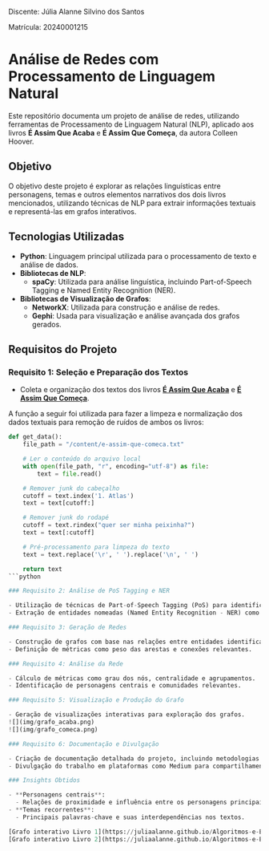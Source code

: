 Discente: Júlia Alanne Silvino dos Santos

Matrícula: 20240001215
# Análise de Redes com Processamento de Linguagem Natural

Este repositório documenta um projeto de análise de redes, utilizando ferramentas de Processamento de Linguagem Natural (NLP), aplicado aos livros **É Assim Que Acaba** e **É Assim Que Começa**, da autora Colleen Hoover.

## Objetivo

O objetivo deste projeto é explorar as relações linguísticas entre personagens, temas e outros elementos narrativos dos dois livros mencionados, utilizando técnicas de NLP para extrair informações textuais e representá-las em grafos interativos.

## Tecnologias Utilizadas

- **Python**: Linguagem principal utilizada para o processamento de texto e análise de dados.
- **Bibliotecas de NLP**:
  - **spaCy**: Utilizada para análise linguística, incluindo Part-of-Speech Tagging e Named Entity Recognition (NER).
- **Bibliotecas de Visualização de Grafos**:
  - **NetworkX**: Utilizada para construção e análise de redes.
  - **Gephi**: Usada para visualização e análise avançada dos grafos gerados.

## Requisitos do Projeto

### Requisito 1: Seleção e Preparação dos Textos

- Coleta e organização dos textos dos livros **[É Assim Que Acaba](e-assim-que-acaba.txt)** e **[É Assim Que Começa](e-assim-que-comeca.txt)**.

A função a seguir foi utilizada para fazer a limpeza e normalização dos dados textuais para remoção de ruídos de ambos os livros:

```python
def get_data():
    file_path = "/content/e-assim-que-comeca.txt"

    # Ler o conteúdo do arquivo local
    with open(file_path, "r", encoding="utf-8") as file:
        text = file.read()

    # Remover junk do cabeçalho
    cutoff = text.index('1. Atlas')
    text = text[cutoff:]

    # Remover junk do rodapé
    cutoff = text.rindex("quer ser minha peixinha?")
    text = text[:cutoff]

    # Pré-processamento para limpeza do texto
    text = text.replace('\r', ' ').replace('\n', ' ')

    return text
```python

### Requisito 2: Análise de PoS Tagging e NER

- Utilização de técnicas de Part-of-Speech Tagging (PoS) para identificar categorias gramaticais.
- Extração de entidades nomeadas (Named Entity Recognition - NER) como personagens, locais e organizações mencionadas nos textos.

### Requisito 3: Geração de Redes

- Construção de grafos com base nas relações entre entidades identificadas.
- Definição de métricas como peso das arestas e conexões relevantes.

### Requisito 4: Análise da Rede

- Cálculo de métricas como grau dos nós, centralidade e agrupamentos.
- Identificação de personagens centrais e comunidades relevantes.

### Requisito 5: Visualização e Produção do Grafo

- Geração de visualizações interativas para exploração dos grafos.
![](img/grafo_acaba.png)
![](img/grafo_comeca.png)

### Requisito 6: Documentação e Divulgação

- Criação de documentação detalhada do projeto, incluindo metodologias e resultados.
- Divulgação do trabalho em plataformas como Medium para compartilhamento de insights.

### Insights Obtidos

- **Personagens centrais**:
  - Relações de proximidade e influência entre os personagens principais.
- **Temas recorrentes**:
  - Principais palavras-chave e suas interdependências nos textos.

[Grafo interativo Livro 1](https://juliaalanne.github.io/Algoritmos-e-Estruturas-de-Dados-II/U3T1/network_/#) 
[Grafo interativo Livro 2](https://juliaalanne.github.io/Algoritmos-e-Estruturas-de-Dados-II/U3T1/network/#) 


